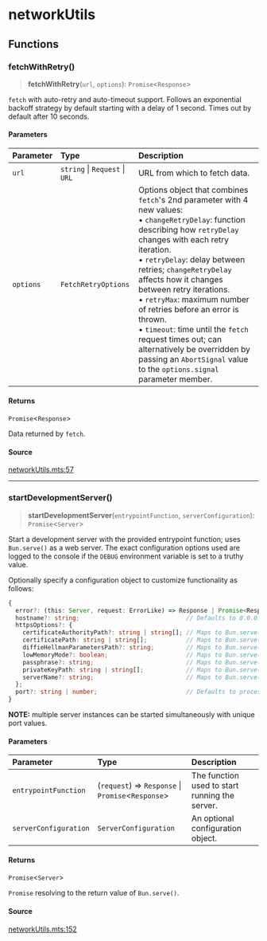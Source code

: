 # networkUtils

## Functions

### fetchWithRetry()

> **fetchWithRetry**(`url`, `options`): `Promise`\<`Response`\>

`fetch` with auto-retry and auto-timeout support. Follows an exponential backoff strategy by
default starting with a delay of 1 second. Times out by default after 10 seconds.

#### Parameters

| Parameter | Type | Description |
| :------ | :------ | :------ |
| `url` | `string` \| `Request` \| `URL` | URL from which to fetch data. |
| `options` | `FetchRetryOptions` | Options object that combines `fetch`'s 2nd parameter with 4 new values:<br />               • `changeRetryDelay`: function describing how `retryDelay` changes with each retry iteration.<br />               • `retryDelay`: delay between retries; `changeRetryDelay` affects how it changes between retry iterations.<br />               • `retryMax`: maximum number of retries before an error is thrown.<br />               • `timeout`: time until the `fetch` request times out; can alternatively be overridden by passing an `AbortSignal` value to the `options.signal` parameter member. |

#### Returns

`Promise`\<`Response`\>

Data returned by `fetch`.

#### Source

[networkUtils.mts:57](https://github.com/mangs/bun-utils/blob/16e14263ffabade6f02a02eec30f555955f6d011/src/networkUtils.mts#L57)

***

### startDevelopmentServer()

> **startDevelopmentServer**(`entrypointFunction`, `serverConfiguration`): `Promise`\<`Server`\>

Start a development server with the provided entrypoint function; uses `Bun.serve()` as a web
server. The exact configuration options used are logged to the console if the `DEBUG` environment
variable is set to a truthy value.

Optionally specify a configuration object to customize functionality as follows:
```ts
{
  error?: (this: Server, request: ErrorLike) => Response | Promise<Response> | Promise<undefined> | undefined // Maps to Bun.serve()'s error option
  hostname?: string;                              // Defaults to 0.0.0.0; maps to Bun.serve()'s hostname option
  httpsOptions?: {
    certificateAuthorityPath?: string | string[]; // Maps to Bun.serve()'s tls.ca option but only the path
    certificatePath: string | string[];           // Maps to Bun.serve()'s tls.cert option but only the path
    diffieHellmanParametersPath?: string;         // Maps to Bun.serve()'s tls.dhParamsFile option
    lowMemoryMode?: boolean;                      // Maps to Bun.serve()'s tls.lowMemoryMode option
    passphrase?: string;                          // Maps to Bun.serve()'s tls.passphrase option
    privateKeyPath: string | string[];            // Maps to Bun.serve()'s tls.key option but only the path
    serverName?: string;                          // Maps to Bun.serve()'s tls.serverName option
  };
  port?: string | number;                         // Defaults to process.env.DEVELOPMENT_SERVER_PORT else 80 for HTTP, 443 for HTTPS; maps to Bun.serve()'s port option
}
```
**NOTE:** multiple server instances can be started simultaneously with unique port values.

#### Parameters

| Parameter | Type | Description |
| :------ | :------ | :------ |
| `entrypointFunction` | (`request`) => `Response` \| `Promise`\<`Response`\> | The function used to start running the server. |
| `serverConfiguration` | `ServerConfiguration` | An optional configuration object. |

#### Returns

`Promise`\<`Server`\>

`Promise` resolving to the return value of `Bun.serve()`.

#### Source

[networkUtils.mts:152](https://github.com/mangs/bun-utils/blob/16e14263ffabade6f02a02eec30f555955f6d011/src/networkUtils.mts#L152)
